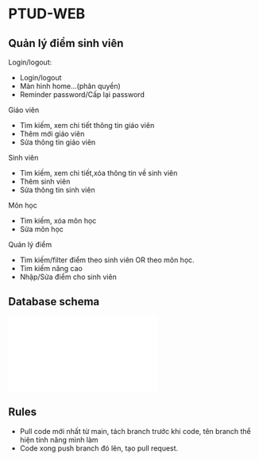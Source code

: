 # PTUD-WEB

## Quản lý điểm sinh viên

Login/logout:

- Login/logout
- Màn hình home...(phân quyền)
- Reminder password/Cấp lại password

Giáo viên

- Tìm kiếm, xem chi tiết thông tin giáo viên
- Thêm mới giáo viên
- Sửa thông tin giáo viên

Sinh viên

- Tìm kiếm, xem chi tiết,xóa thông tin về sinh viên
- Thêm sinh viên
- Sửa thông tin sinh viên

Môn học

- Tìm kiếm, xóa môn học
- Sửa môn học

Quản lý điểm

- Tìm kiếm/filter điểm theo sinh viên OR theo môn học.
- Tìm kiếm nâng cao
- Nhập/Sửa điểm cho sinh viên

## Database schema

![database](/web/qldsv.sql)

## Rules

- Pull code mới nhất từ main, tách branch trước khi code, tên branch thể hiện tính năng mình làm
- Code xong push branch đó lên, tạo pull request.
